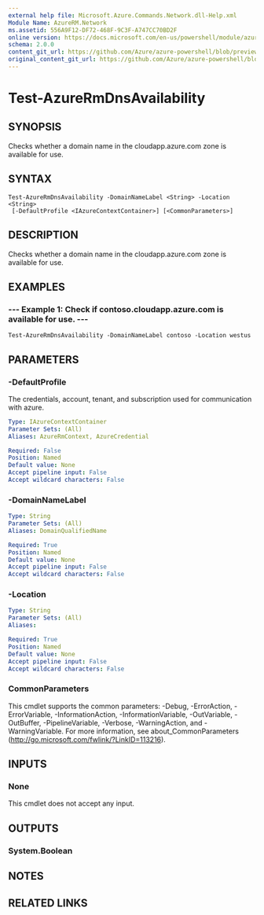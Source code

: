 ```yaml
---
external help file: Microsoft.Azure.Commands.Network.dll-Help.xml
Module Name: AzureRM.Network
ms.assetid: 556A9F12-DF72-468F-9C3F-A747CC70BD2F
online version: https://docs.microsoft.com/en-us/powershell/module/azurerm.network/test-azurermdnsavailability
schema: 2.0.0
content_git_url: https://github.com/Azure/azure-powershell/blob/preview/src/ResourceManager/Network/Commands.Network/help/Test-AzureRmDnsAvailability.md
original_content_git_url: https://github.com/Azure/azure-powershell/blob/preview/src/ResourceManager/Network/Commands.Network/help/Test-AzureRmDnsAvailability.md
---
```


# Test-AzureRmDnsAvailability

## SYNOPSIS
Checks whether a domain name in the cloudapp.azure.com zone is available for use.

## SYNTAX

```
Test-AzureRmDnsAvailability -DomainNameLabel <String> -Location <String>
 [-DefaultProfile <IAzureContextContainer>] [<CommonParameters>]
```

## DESCRIPTION
Checks whether a domain name in the cloudapp.azure.com zone is available for use.

## EXAMPLES

### --- Example 1: Check if contoso.cloudapp.azure.com is available for use. ---
```
Test-AzureRmDnsAvailability -DomainNameLabel contoso -Location westus
```

## PARAMETERS

### -DefaultProfile
The credentials, account, tenant, and subscription used for communication with azure.

```yaml
Type: IAzureContextContainer
Parameter Sets: (All)
Aliases: AzureRmContext, AzureCredential

Required: False
Position: Named
Default value: None
Accept pipeline input: False
Accept wildcard characters: False
```

### -DomainNameLabel
```yaml
Type: String
Parameter Sets: (All)
Aliases: DomainQualifiedName

Required: True
Position: Named
Default value: None
Accept pipeline input: False
Accept wildcard characters: False
```

### -Location
```yaml
Type: String
Parameter Sets: (All)
Aliases: 

Required: True
Position: Named
Default value: None
Accept pipeline input: False
Accept wildcard characters: False
```

### CommonParameters
This cmdlet supports the common parameters: -Debug, -ErrorAction, -ErrorVariable, -InformationAction, -InformationVariable, -OutVariable, -OutBuffer, -PipelineVariable, -Verbose, -WarningAction, and -WarningVariable. For more information, see about_CommonParameters (http://go.microsoft.com/fwlink/?LinkID=113216).

## INPUTS

### None
This cmdlet does not accept any input.

## OUTPUTS

### System.Boolean

## NOTES

## RELATED LINKS


